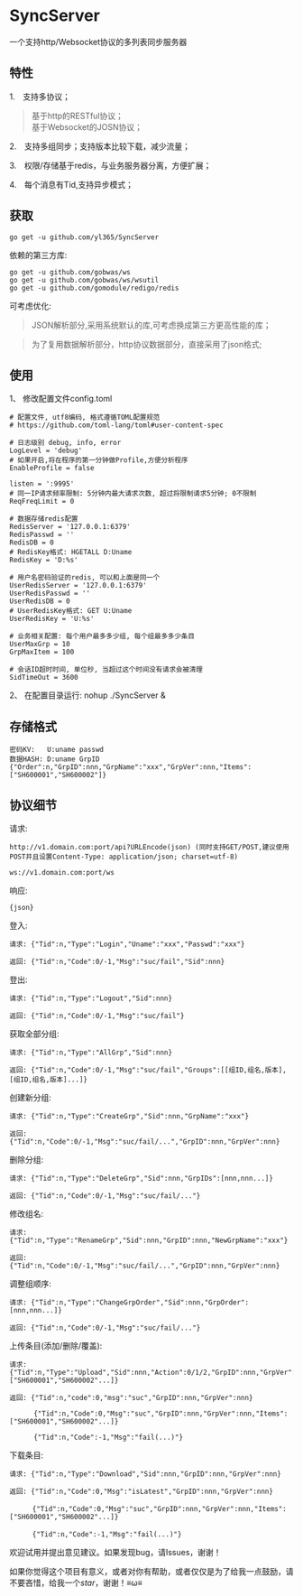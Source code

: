 # SyncServer
一个支持http/Websocket协议的多列表同步服务器

## 特性
1.　支持多协议； 
  >基于http的RESTful协议；    
  >基于Websocket的JOSN协议；      
  
2.　支持多组同步；支持版本比较下载，减少流量；

3.　权限/存储基于redis，与业务服务器分离，方便扩展；

4.　每个消息有Tid,支持异步模式；


## 获取
```
go get -u github.com/yl365/SyncServer
```

依赖的第三方库:
```
go get -u github.com/gobwas/ws
go get -u github.com/gobwas/ws/wsutil
go get -u github.com/gomodule/redigo/redis
```

可考虑优化:
  >JSON解析部分,采用系统默认的库,可考虑换成第三方更高性能的库；

  >为了复用数据解析部分，http协议数据部分，直接采用了json格式;


## 使用

1、 修改配置文件config.toml

```
# 配置文件, utf8编码, 格式遵循TOML配置规范
# https://github.com/toml-lang/toml#user-content-spec

# 日志级别 debug, info, error
LogLevel = 'debug'
# 如果开启,将在程序的第一分钟做Profile,方便分析程序
EnableProfile = false

listen = ':9995'
# 同一IP请求频率限制: 5分钟内最大请求次数, 超过将限制请求5分钟; 0不限制
ReqFreqLimit = 0

# 数据存储redis配置
RedisServer = '127.0.0.1:6379'
RedisPasswd = ''
RedisDB = 0
# RedisKey格式: HGETALL D:Uname 
RedisKey = 'D:%s'

# 用户名密码验证的redis, 可以和上面是同一个
UserRedisServer = '127.0.0.1:6379'
UserRedisPasswd = ''
UserRedisDB = 0
# UserRedisKey格式: GET U:Uname 
UserRedisKey = 'U:%s'

# 业务相关配置: 每个用户最多多少组, 每个组最多多少条目
UserMaxGrp = 10
GrpMaxItem = 100

# 会话ID超时时间, 单位秒, 当超过这个时间没有请求会被清理
SidTimeOut = 3600
```

2、 在配置目录运行: nohup ./SyncServer &



## 存储格式

	密码KV:   U:uname passwd
	数据HASH: D:uname GrpID  {"Order":n,"GrpID":nnn,"GrpName":"xxx","GrpVer":nnn,"Items":["SH600001","SH600002"]}

## 协议细节


请求:

	http://v1.domain.com:port/api?URLEncode(json) (同时支持GET/POST,建议使用POST并且设置Content-Type: application/json; charset=utf-8)

	ws://v1.domain.com:port/ws
	
响应:

	{json}

	
登入:

	请求: {"Tid":n,"Type":"Login","Uname":"xxx","Passwd":"xxx"}
	
	返回: {"Tid":n,"Code":0/-1,"Msg":"suc/fail","Sid":nnn}

	
登出:

	请求: {"Tid":n,"Type":"Logout","Sid":nnn}
	
	返回: {"Tid":n,"Code":0/-1,"Msg":"suc/fail"}

	
获取全部分组:

	请求: {"Tid":n,"Type":"AllGrp","Sid":nnn}

	返回: {"Tid":n,"Code":0/-1,"Msg":"suc/fail","Groups":[[组ID,组名,版本],[组ID,组名,版本]...]}

	
创建新分组:

	请求: {"Tid":n,"Type":"CreateGrp","Sid":nnn,"GrpName":"xxx"}
	
	返回: {"Tid":n,"Code":0/-1,"Msg":"suc/fail/...","GrpID":nnn,"GrpVer":nnn}

	
删除分组:

	请求: {"Tid":n,"Type":"DeleteGrp","Sid":nnn,"GrpIDs":[nnn,nnn...]}
	
	返回: {"Tid":n,"Code":0/-1,"Msg":"suc/fail/..."}

	
修改组名:

	请求: {"Tid":n,"Type":"RenameGrp","Sid":nnn,"GrpID":nnn,"NewGrpName":"xxx"}
	
	返回: {"Tid":n,"Code":0/-1,"Msg":"suc/fail/...","GrpID":nnn,"GrpVer":nnn}

	
调整组顺序:

	请求: {"Tid":n,"Type":"ChangeGrpOrder","Sid":nnn,"GrpOrder":[nnn,nnn...]}
	
	返回: {"Tid":n,"Code":0/-1,"Msg":"suc/fail/..."}

	
上传条目(添加/删除/覆盖):

	请求: {"Tid":n,"Type":"Upload","Sid":nnn,"Action":0/1/2,"GrpID":nnn,"GrpVer":nnn,"Items":["SH600001","SH600002"...]}
	
	返回: {"Tid":n,"code":0,"msg":"suc","GrpID":nnn,"GrpVer":nnn}
	
		  {"Tid":n,"Code":0,"Msg":"suc","GrpID":nnn,"GrpVer":nnn,"Items":["SH600001","SH600002"...]}
		
		  {"Tid":n,"Code":-1,"Msg":"fail(...)"}
		  
下载条目:

	请求: {"Tid":n,"Type":"Download","Sid":nnn,"GrpID":nnn,"GrpVer":nnn}
	
	返回: {"Tid":n,"Code":0,"Msg":"isLatest","GrpID":nnn,"GrpVer":nnn}
	
		　{"Tid":n,"Code":0,"Msg":"suc","GrpID":nnn,"GrpVer":nnn,"Items":["SH600001","SH600002"...]}
		
		　{"Tid":n,"Code":-1,"Msg":"fail(...)"}


欢迎试用并提出意见建议。如果发现bug，请Issues，谢谢！

如果你觉得这个项目有意义，或者对你有帮助，或者仅仅是为了给我一点鼓励，请不要吝惜，给我一个*star*，谢谢！≡ω≡


